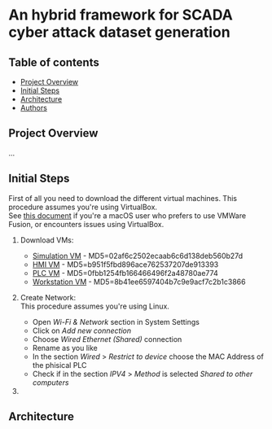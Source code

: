 # An hybrid framework for SCADA cyber attack dataset generation

## Table of contents
- [Project Overview](#project-overview)
- [Initial Steps](#initial-steps)
- [Architecture](#architecture)
- [Authors](#authors)

## Project Overview
...

## Initial Steps
First of all you need to download the different virtual machines. This procedure assumes you're using VirtualBox.  
See [this document](vmware-fusion.md) if you're a macOS user who prefers to use VMWare Fusion, or encounters issues using VirtualBox.

1. Download VMs:
   - [Simulation VM](https://netorgft4230013-my.sharepoint.com/:u:/g/personal/dformby_fortiphyd_com/EaBeAxbF6xtEumdsJ7npVz0BeECJnseAMsfAbaLwV3sKOg?e=JRvkcS) - MD5=02af6c2502ecaab6c6d138deb560b27d
   - [HMI VM](https://www.mattrideout.com/courses/cs6263/GRFICSv3/ScadaBR.ova) - MD5=b951f5fbd896ace762537207de913393
   - [PLC VM](https://netorgft4230013-my.sharepoint.com/:u:/g/personal/dformby_fortiphyd_com/ER0pG_X5IRNCg477jf2ppo8BdN0t13t9vrNBH92_oOWOHA?e=hNeJ88) - MD5=0fbb1254fb166466496f2a48780ae774
   - [Workstation VM](https://www.mattrideout.com/courses/cs6263/GRFICSv3/workstation.ova) - MD5=8b41ee6597404b7c9e9acf7c2b1c3866

2. Create Network:  
   This procedure assumes you're using Linux.
   - Open *Wi-Fi & Network* section in System Settings
   - Click on *Add new connection*
   - Choose *Wired Ethernet (Shared)* connection
   - Rename as you like
   - In the section *Wired* > *Restrict to device* choose the MAC Address of the phisical PLC
   - Check if in the section *IPV4* > *Method* is selected *Shared to other computers*

4. 
## Architecture
